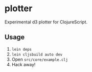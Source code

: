 # plotter

Experimental d3 plotter for ClojureScript.

## Usage

1. `lein deps`
2. `lein cljsbuild auto dev`
3. Open `src/core/example.clj`
4. Hack away!
